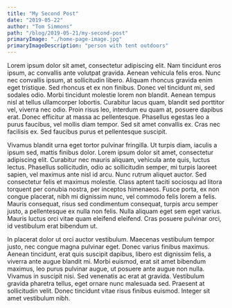 ```yaml
---
title: "My Second Post"
date: "2019-05-22"
author: "Tom Simmons"
path: "/blog/2019-05-21/my-second-post"
primaryImage: "./home-page-image.jpg"
primaryImageDescription: "person with tent outdoors"
---
```


Lorem ipsum dolor sit amet, consectetur adipiscing elit. Nam tincidunt eros ipsum, ac convallis ante volutpat gravida. Aenean vehicula felis eros. Nunc nec convallis ipsum, at sollicitudin libero. Aliquam rhoncus gravida enim eget tristique. Sed rhoncus et ex non finibus. Donec vel tincidunt mi, sed sodales odio. Morbi tincidunt molestie lorem non blandit. Aenean tempus nisl at tellus ullamcorper lobortis. Curabitur lacus quam, blandit sed porttitor vel, viverra nec odio. Proin risus leo, interdum eu quam at, posuere dapibus erat. Donec efficitur at massa ac pellentesque. Phasellus egestas leo a purus faucibus, vel mollis diam tempor. Sed sit amet convallis ex. Cras nec facilisis ex. Sed faucibus purus et pellentesque suscipit.

Vivamus blandit urna eget tortor pulvinar fringilla. Ut turpis diam, iaculis a ipsum sed, mattis finibus dolor. Lorem ipsum dolor sit amet, consectetur adipiscing elit. Curabitur nec mauris aliquam, vehicula ante quis, luctus lectus. Phasellus sollicitudin, odio ac sollicitudin semper, mi turpis laoreet sapien, vel maximus ante nisl id arcu. Nunc rutrum aliquet auctor. Sed consectetur felis et maximus molestie. Class aptent taciti sociosqu ad litora torquent per conubia nostra, per inceptos himenaeos. Fusce porta, ex non congue placerat, nibh mi dignissim nunc, vel commodo felis lorem a felis. Mauris consequat, risus sed condimentum consequat, turpis arcu semper justo, a pellentesque ex nulla non felis. Nulla aliquam eget sem eget varius. Mauris luctus orci vitae quam eleifend eleifend. Cras posuere pulvinar orci, id vestibulum erat bibendum ut.

In placerat dolor ut orci auctor vestibulum. Maecenas vestibulum tempor justo, nec congue magna pulvinar eget. Donec varius finibus maximus. Aenean tincidunt, erat quis suscipit dapibus, libero est dignissim felis, a viverra ante augue blandit mi. Morbi euismod, erat sit amet bibendum maximus, leo purus pulvinar augue, ut posuere ante augue non nulla. Vivamus in suscipit nisi. Sed venenatis ac erat at gravida. Vestibulum gravida pharetra tellus, eget ornare nunc malesuada sed. Praesent at sollicitudin velit. Donec tincidunt vitae risus finibus euismod. Integer sit amet vestibulum nibh.
